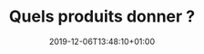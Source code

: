 ---
title: Quels produits donner ?
date: 2019-12-06T13:48:10+01:00
layout: produits
menu:
  main:
    parent: donner
    weight: 2
illu: /img/page-produits/illu-produits.svg
intro:
  first: "Nous acceptons tous les produits d’hygiène intime jetables et réutilisables, à condition qu’ils soient non périmés, neufs (jamais utilisés) et emballés individuellement. Serviettes, protège-slips, tampons, cups, culottes menstruelles … Nous voulons autant que possible donner à chaque femme dans le besoin le choix de ses protections."
title_block:
  title: "Nous acceptons tous les produits d'hygiène intime *"
  text: "* Les paquets entamés et produits en vrac sont acceptés à condition que les produits soient emballés individuellement."
produits:
  - img: /img/page-produits/tampon.svg
    text: Tampons
  - img: /img/page-produits/serviette.svg
    text: Serviettes Hygiéniques
  - img: /img/page-produits/protege-slip.svg
    text: Protège-slips
  - img: /img/page-produits/serviette-lavable.svg
    text: Serviettes Lavables neuves
  - img: /img/page-produits/cup.svg
    text: Coupes Menstruelles neuves
  - img: /img/page-produits/culotte.svg
    text: Culottes menstruelles neuves
text_other: "Nous acceptons aussi :"
other:
  - img: /img/page-produits/gel.svg
    text: "Gels anti-bacteriens"
  - img: /img/page-produits/lingettes.svg
    text: "lingettes"
warning: "Ne pas se servir dans les boîtes à dons !
<br>Les produits sont redistribués par des associations spécialisées."
brochure_button: 'Télécharger la fiche "Quels produits donner ?"'
---
